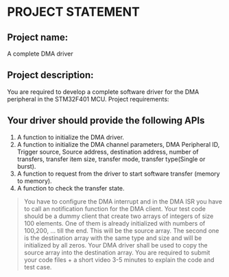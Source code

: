 # PROJECT STATEMENT
## Project name:
A complete DMA driver
## Project description:
You are required to develop a complete software driver for the DMA peripheral in the STM32F401 MCU.
Project requirements:
## Your driver should provide the following APIs
1.	A function to initialize the DMA driver.
2.	A function to initialize the DMA channel parameters, DMA Peripheral ID, Trigger source, Source address, destination address, number of transfers, transfer item size, transfer mode, transfer type(Single or burst).
3.	A function to request from the driver to start software transfer (memory to memory).
4.	A function to check the transfer state.
> You have to configure the DMA interrupt and in the DMA ISR you have to call an notification function for the DMA client.
Your test code should be a dummy client that create two arrays of integers of size 100 elements. One of them is already initialized with numbers of 100,200, … till the end. This will be the source array.
The second one is the destination array with the same type and size and will be initialized by all zeros.
Your DMA driver shall be used to copy the source array into the destination array.
You are required to submit your code files + a short video 3-5 minutes to explain the code and test case.
